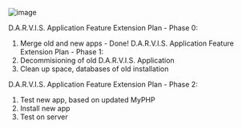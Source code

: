 ![image](https://user-images.githubusercontent.com/83835839/187029612-bcb7c237-a6bb-4289-9218-6fda318d2297.png)

D.A.R.V.I.S. Application Feature Extension Plan - Phase 0:
1. Merge old and new apps - Done!
D.A.R.V.I.S. Application Feature Extension Plan - Phase 1:
1. Decommisioning of old D.A.R.V.I.S. Application
2. Clean up space, databases of old installation

D.A.R.V.I.S. Application Feature Extension Plan - Phase 2:
1. Test new app, based on updated MyPHP
2. Install new app
3. Test on server

